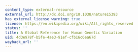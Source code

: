 ```yaml
---
content_type: external-resource
external_url: http://dx.doi.org/10.1038/nature15393
has_external_license_warning: true
license: https://en.wikipedia.org/wiki/All_rights_reserved
status: ''
title: A Global Reference for Human Genetic Variation
uid: 4d3e978f-b5fe-4ae3-91ef-cfb16c6ea67d
wayback_url: ''
---
```

